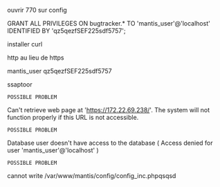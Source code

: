 

ouvrir 770 sur config

GRANT ALL PRIVILEGES ON bugtracker.* TO 'mantis_user'@'localhost' IDENTIFIED BY 'qz5qezfSEF225sdf5757';

installer curl


http au lieu de https

mantis_user
qz5qezfSEF225sdf5757



ssaptoor



 	POSSIBLE PROBLEM
Can't retrieve web page at 'https://172.22.69.238/'.
The system will not function properly if this URL is not accessible.

 	POSSIBLE PROBLEM
Database user doesn't have access to the database ( Access denied for user 'mantis_user'@'localhost' )


	POSSIBLE PROBLEM
cannot write /var/www/mantis/config/config_inc.phpqsqsd